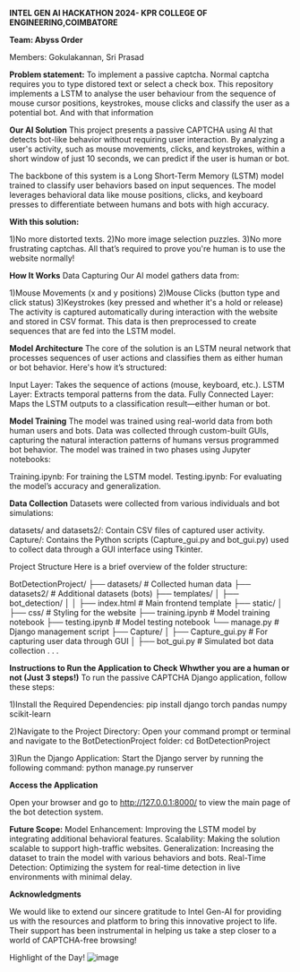 **INTEL GEN AI HACKATHON 2024- KPR COLLEGE OF ENGINEERING,COIMBATORE**

**Team: Abyss Order**

Members: Gokulakannan, Sri Prasad

**Problem statement:**
To implement a passive captcha.
Normal captcha requires you to type distored text or select a check box. This repository implements a LSTM to analyse the user behaviour from the sequence of mouse cursor positions, keystrokes, mouse clicks and classify the user as a potential bot. And with that information 


**Our AI Solution**
This project presents a passive CAPTCHA using AI that detects bot-like behavior without requiring user interaction. By analyzing a user's activity, such as mouse movements, clicks, and keystrokes, within a short window of just 10 seconds, we can predict if the user is human or bot.

The backbone of this system is a Long Short-Term Memory (LSTM) model trained to classify user behaviors based on input sequences. The model leverages behavioral data like mouse positions, clicks, and keyboard presses to differentiate between humans and bots with high accuracy.


**With this solution:**

1)No more distorted texts.
2)No more image selection puzzles.
3)No more frustrating captchas.
All that’s required to prove you're human is to use the website normally!


**How It Works**
Data Capturing
Our AI model gathers data from:

1)Mouse Movements (x and y positions)
2)Mouse Clicks (button type and click status)
3)Keystrokes (key pressed and whether it's a hold or release)
The activity is captured automatically during interaction with the website and stored in CSV format. This data is then preprocessed to create sequences that are fed into the LSTM model.


**Model Architecture**
The core of the solution is an LSTM neural network that processes sequences of user actions and classifies them as either human or bot behavior. Here's how it’s structured:

Input Layer: Takes the sequence of actions (mouse, keyboard, etc.).
LSTM Layer: Extracts temporal patterns from the data.
Fully Connected Layer: Maps the LSTM outputs to a classification result—either human or bot.


**Model Training**
The model was trained using real-world data from both human users and bots. Data was collected through custom-built GUIs, capturing the natural interaction patterns of humans versus programmed bot behavior. The model was trained in two phases using Jupyter notebooks:

Training.ipynb: For training the LSTM model.
Testing.ipynb: For evaluating the model’s accuracy and generalization.

**Data Collection**
Datasets were collected from various individuals and bot simulations:

datasets/ and datasets2/: Contain CSV files of captured user activity.
Capture/: Contains the Python scripts (Capture_gui.py and bot_gui.py) used to collect data through a GUI interface using Tkinter.



Project Structure
Here is a brief overview of the folder structure:

BotDetectionProject/
├── datasets/                # Collected human data
├── datasets2/               # Additional datasets (bots)
├── templates/
│   ├── bot_detection/
│   │   ├── index.html       # Main frontend template
├── static/
│   ├── css/                 # Styling for the website
├── training.ipynb           # Model training notebook
├── testing.ipynb            # Model testing notebook
└── manage.py                # Django management script
├── Capture/
│   ├── Capture_gui.py       # For capturing user data through GUI
│   ├── bot_gui.py           # Simulated bot data collection
.   .
.

**Instructions to Run the Application to Check Whwther you are a human or not (Just 3 steps!)**
To run the passive CAPTCHA Django application, follow these steps:

1)Install the Required Dependencies:
      pip install django torch pandas numpy scikit-learn

2)Navigate to the Project Directory:
  Open your command prompt or terminal and navigate to the BotDetectionProject folder:
      cd BotDetectionProject

3)Run the Django Application:
  Start the Django server by running the following command:
      python manage.py runserver


**Access the Application**

Open your browser and go to http://127.0.0.1:8000/ to view the main page of the bot detection system.

**Future Scope:**
Model Enhancement: Improving the LSTM model by integrating additional behavioral features.
Scalability: Making the solution scalable to support high-traffic websites.
Generalization: Increasing the dataset to train the model with various behaviors and bots.
Real-Time Detection: Optimizing the system for real-time detection in live environments with minimal delay.



**Acknowledgments**

We would like to extend our sincere gratitude to Intel Gen-AI for providing us with the resources and platform to bring this innovative project to life. Their support has been instrumental in helping us take a step closer to a world of CAPTCHA-free browsing!

Highlight of the Day!
![image](https://github.com/user-attachments/assets/0057eed4-3639-4224-83c3-f0b2a8939ebd)
